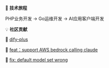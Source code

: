 🌱 **技术旅程**

PHP业务开发 → Go运维开发 → AI应用客户端开发

💡 **社区贡献**

🔗 [dify-plus](https://github.com/YFGaia/dify-plus)

🔗 [feat：support AWS bedrock calling claude](https://github.com/cloudwego/eino-ext/pull/76)

🔗 [fix: default model set wrong](https://github.com/langgenius/dify/pull/6332)


